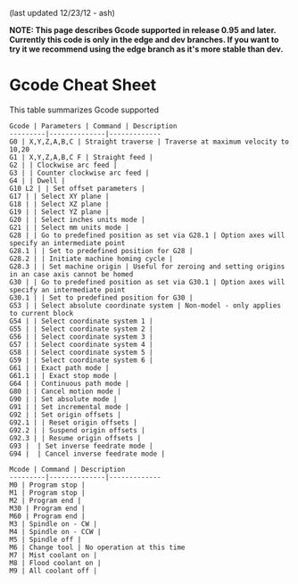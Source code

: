 (last updated 12/23/12 - ash) 

**NOTE: This page describes Gcode supported in release 0.95 and later. Currently this code is only in the edge and dev branches. If you want to try it we recommend using the edge branch as it's more stable than dev.**

# Gcode Cheat Sheet
This table summarizes Gcode supported

	Gcode | Parameters | Command | Description
	---------|--------------|-------------
	G0 | X,Y,Z,A,B,C | Straight traverse | Traverse at maximum velocity to 10,20 
	G1 | X,Y,Z,A,B,C F | Straight feed | 
	G2 | | Clockwise arc feed |
	G3 | | Counter clockwise arc feed |
	G4 | | Dwell |
	G10 L2 | | Set offset parameters | 
	G17 | | Select XY plane |
	G18 | | Select XZ plane |
	G19 | | Select YZ plane |
	G20 | | Select inches units mode |
	G21 | | Select mm units mode |
	G28 | | Go to predefined position as set via G28.1 | Option axes will specify an intermediate point
	G28.1 | | Set to predefined position for G28 |
	G28.2 | | Initiate machine homing cycle |
	G28.3 | | Set machine origin | Useful for zeroing and setting origins in an case axis cannot be homed
	G30 | | Go to predefined position as set via G30.1 | Option axes will specify an intermediate point
	G30.1 | | Set to predefined position for G30 |
	G53 | | Select absolute coordinate system | Non-model - only applies to current block
	G54 | | Select coordinate system 1 |
	G55 | | Select coordinate system 2 |
	G56 | | Select coordinate system 3 |
	G57 | | Select coordinate system 4 |
	G58 | | Select coordinate system 5 |
	G59 | | Select coordinate system 6 |
	G61 | | Exact path mode |
	G61.1 | | Exact stop mode |
	G64 | | Continuous path mode |
	G80 | | Cancel motion mode |
	G90 | | Set absolute mode |
	G91 | | Set incremental mode |
	G92 | | Set origin offsets |
	G92.1 | | Reset origin offsets |
	G92.2 | | Suspend origin offsets |
	G92.3 | | Resume origin offsets |
	G93 |  | Set inverse feedrate mode |
	G94 |  | Cancel inverse feedrate mode |

 	Mcode | Command | Description
	---------|--------------|-------------
	M0 | Program stop |
	M1 | Program stop |
	M2 | Program end |
	M30 | Program end |
	M60 | Program end |
	M3 | Spindle on - CW |
	M4 | Spindle on - CCW |
	M5 | Spindle off |
	M6 | Change tool | No operation at this time
	M7 | Mist coolant on |
	M8 | Flood coolant on |
	M9 | All coolant off |



